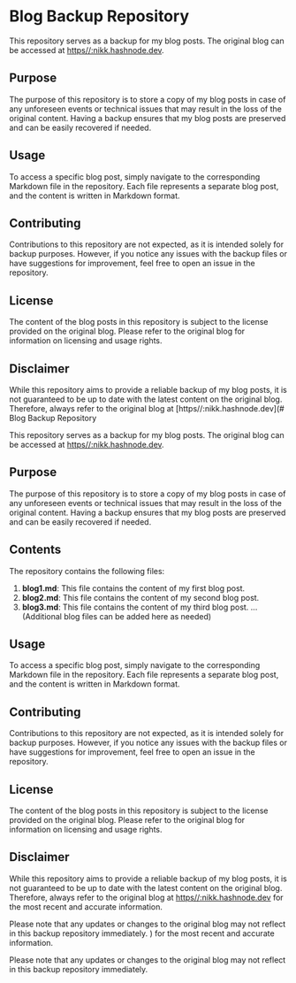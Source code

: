 
# Blog Backup Repository

This repository serves as a backup for my blog posts. The original blog can be accessed at [https//:nikk.hashnode.dev](https//:nikk.hashnode.dev).

## Purpose

The purpose of this repository is to store a copy of my blog posts in case of any unforeseen events or technical issues that may result in the loss of the original content. Having a backup ensures that my blog posts are preserved and can be easily recovered if needed.


## Usage

To access a specific blog post, simply navigate to the corresponding Markdown file in the repository. Each file represents a separate blog post, and the content is written in Markdown format.

## Contributing

Contributions to this repository are not expected, as it is intended solely for backup purposes. However, if you notice any issues with the backup files or have suggestions for improvement, feel free to open an issue in the repository.

## License

The content of the blog posts in this repository is subject to the license provided on the original blog. Please refer to the original blog for information on licensing and usage rights.

## Disclaimer

While this repository aims to provide a reliable backup of my blog posts, it is not guaranteed to be up to date with the latest content on the original blog. Therefore, always refer to the original blog at [https//:nikk.hashnode.dev](# Blog Backup Repository

This repository serves as a backup for my blog posts. The original blog can be accessed at [https//:nikk.hashnode.dev](https//:nikk.hashnode.dev).

## Purpose

The purpose of this repository is to store a copy of my blog posts in case of any unforeseen events or technical issues that may result in the loss of the original content. Having a backup ensures that my blog posts are preserved and can be easily recovered if needed.

## Contents

The repository contains the following files:

1. **blog1.md**: This file contains the content of my first blog post.
2. **blog2.md**: This file contains the content of my second blog post.
3. **blog3.md**: This file contains the content of my third blog post.
   ...
   (Additional blog files can be added here as needed)

## Usage

To access a specific blog post, simply navigate to the corresponding Markdown file in the repository. Each file represents a separate blog post, and the content is written in Markdown format.

## Contributing

Contributions to this repository are not expected, as it is intended solely for backup purposes. However, if you notice any issues with the backup files or have suggestions for improvement, feel free to open an issue in the repository.

## License

The content of the blog posts in this repository is subject to the license provided on the original blog. Please refer to the original blog for information on licensing and usage rights.

## Disclaimer

While this repository aims to provide a reliable backup of my blog posts, it is not guaranteed to be up to date with the latest content on the original blog. Therefore, always refer to the original blog at [https//:nikk.hashnode.dev](https//:nikk.hashnode.dev) for the most recent and accurate information.

Please note that any updates or changes to the original blog may not reflect in this backup repository immediately.
) for the most recent and accurate information.

Please note that any updates or changes to the original blog may not reflect in this backup repository immediately.
